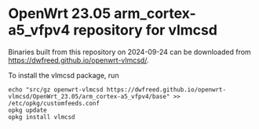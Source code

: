 OpenWrt 23.05 arm_cortex-a5_vfpv4 repository for vlmcsd
========

Binaries built from this repository on 2024-09-24 can be downloaded from <https://dwfreed.github.io/openwrt-vlmcsd/>.

To install the vlmcsd package, run

```
echo "src/gz openwrt-vlmcsd https://dwfreed.github.io/openwrt-vlmcsd/OpenWrt_23.05/arm_cortex-a5_vfpv4/base" >> /etc/opkg/customfeeds.conf
opkg update
opkg install vlmcsd
```
